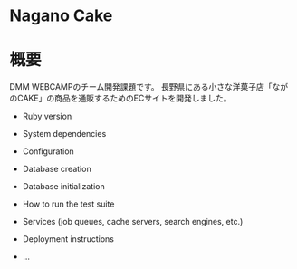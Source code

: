 # Nagano Cake

# 概要

DMM WEBCAMPのチーム開発課題です。 長野県にある小さな洋菓子店「ながのCAKE」の商品を通販するためのECサイトを開発しました。

* Ruby version

* System dependencies

* Configuration

* Database creation

* Database initialization

* How to run the test suite

* Services (job queues, cache servers, search engines, etc.)

* Deployment instructions

* ...

